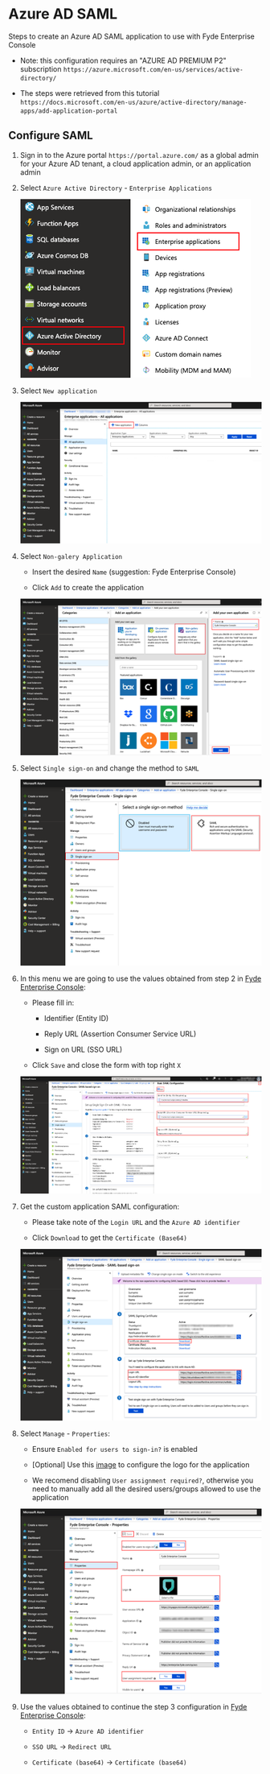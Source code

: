 
# Azure AD SAML

Steps to create an Azure AD SAML application to use with Fyde Enterprise Console

- Note: this configuration requires an "AZURE AD PREMIUM P2" subscription `https://azure.microsoft.com/en-us/services/active-directory/`

- The steps were retrieved from this tutorial `https://docs.microsoft.com/en-us/azure/active-directory/manage-apps/add-application-portal`

## Configure SAML

1. Sign in to the Azure portal `https://portal.azure.com/` as a global admin for your Azure AD tenant, a cloud application admin, or an application admin

1. Select `Azure Active Directory` - `Enterprise Applications`

    ![Enterprise Applications](imgs/azure_saml_enterprise_applications.png)

1. Select `New application`

    ![New Application](imgs/azure_saml_new_application.png)

1. Select `Non-galery Application`

    - Insert the desired `Name` (suggestion: Fyde Enterprise Console)

    - Click `Add` to create the application

    ![Create Application](imgs/azure_saml_create_application.png)

1. Select `Single sign-on` and change the method to `SAML`

    ![SSO Method](imgs/azure_saml_sso_method.png)

1. In this menu we are going to use the values obtained from step 2 in [Fyde Enterprise Console](fyde_console_saml.md):

    - Please fill in:

        - Identifier (Entity ID)

        - Reply URL (Assertion Consumer Service URL)

        - Sign on URL (SSO URL)

    - Click `Save` and close the form with top right `X`

    ![SAML Configuration](imgs/azure_saml_saml_configuration.png)

1. Get the custom application SAML configuration:

    - Please take note of the `Login URL` and the `Azure AD identifier`

    - Click `Download` to get the `Certificate (Base64)`

    ![SAML Properties](imgs/azure_saml_saml_provider.png)

1. Select `Manage` - `Properties`:

    - Ensure `Enabled for users to sign-in?` is enabled

    - [Optional] Use this [image](../../fyde_logo.png) to configure the logo for the application

    - We recomend disabling `User assignment required?`, otherwise you need to manually add all the desired users/groups allowed to use the application

    ![SAML Provider](imgs/azure_saml_application_properties.png)

1. Use the values obtained to continue the step 3 configuration in [Fyde Enterprise Console](fyde_console_saml.md):

    - `Entity ID` -> `Azure AD identifier`

    - `SSO URL` -> `Redirect URL`

    - `Certificate (base64)` -> `Certificate (base64)`

